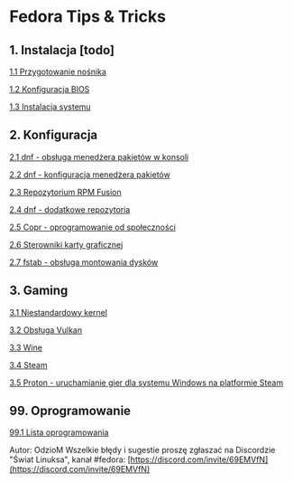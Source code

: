 # Fedora Tips &amp; Tricks

## 1. Instalacja [todo]

[1.1 Przygotowanie nośnika](01_instalacja/01_przygotowanie_nosnika.md)

[1.2 Konfiguracja BIOS](01_instalacja/02_konfiguracja_bios.md)

[1.3 Instalacja systemu](01_instalacja/03_instalacja_systemu.md)

## 2. Konfiguracja

[2.1 dnf - obsługa menedżera pakietów w konsoli](02_konfiguracja/01_dnf.md)

[2.2 dnf - konfiguracja menedżera pakietów](02_konfiguracja/02_dnf_konfiguracja.md)

[2.3 Repozytorium RPM Fusion](02_konfiguracja/03_rpm_fusion.md)

[2.4 dnf - dodatkowe repozytoria](02_konfiguracja/04_dnf_dodatkowe_repozytoria.md)

[2.5 Copr - oprogramowanie od społeczności](02_konfiguracja/05_copr.md)

[2.6 Sterowniki karty graficznej](02_konfiguracja/06_sterowniki_wideo.md)

[2.7 fstab - obsługa montowania dysków](02_konfiguracja/07_fstab.md)

## 3. Gaming

[3.1 Niestandardowy kernel](03_gaming/01_kernel.md)

[3.2 Obsługa Vulkan](03_gaming/02_vulkan.md)

[3.3 Wine](03_gaming/03_wine.md)

[3.4 Steam](03_gaming/04_steam.md)

[3.5 Proton - uruchamianie gier dla systemu Windows na platformie Steam](03_gaming/05_proton.md)

## 99. Oprogramowanie

[99.1 Lista oprogramowania](99_oprogramowanie/01_lista_oprogramowania.md)

Autor: OdzioM
Wszelkie błędy i sugestie proszę zgłaszać na Discordzie "Świat Linuksa", kanał #fedora:
[https://discord.com/invite/69EMVfN](https://discord.com/invite/69EMVfN)
